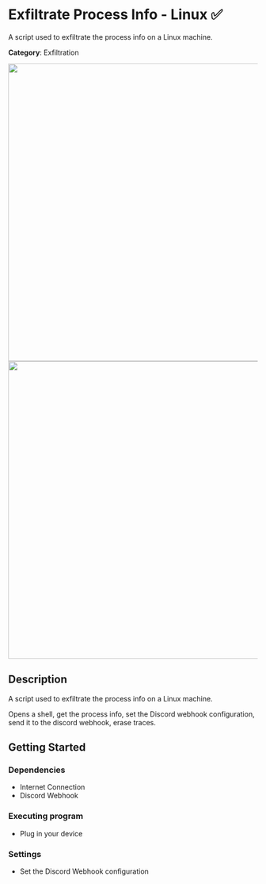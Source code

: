  
# Exfiltrate Process Info - Linux ✅

A script used to exfiltrate the process info on a Linux machine.

**Category**: Exfiltration

<div align=center>

<img src="https://github.com/aleff-github/my-flipper-shits/blob/main/img/logo-repository-2_0.gif" width="600" /><br><img src="https://github.com/aleff-github/my-flipper-shits/blob/main/img/DISCLAIMER.png" width="600" />

</div>

## Description

A script used to exfiltrate the process info on a Linux machine.

Opens a shell, get the process info, set the Discord webhook configuration, send it to the discord webhook, erase traces.

## Getting Started

### Dependencies

* Internet Connection
* Discord Webhook

### Executing program

* Plug in your device

### Settings

* Set the Discord Webhook configuration